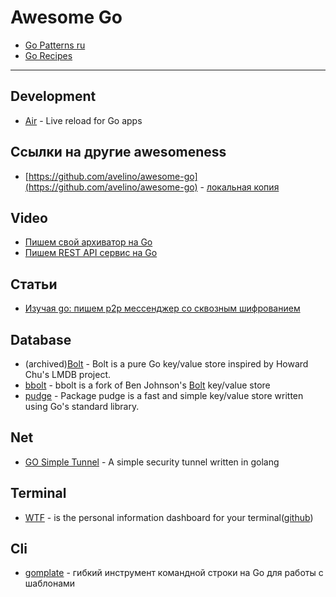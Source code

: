 # Awesome Go

- [Go Patterns ru](https://github.com/AlexanderGrom/go-patterns)
- [Go Recipes](https://github.com/nikolaydubina/go-recipes)

---

## Development

- [Air](https://github.com/cosmtrek/air) - Live reload for Go apps

## Ссылки на другие awesomeness

- [https://github.com/avelino/awesome-go](https://github.com/avelino/awesome-go) - [локальная копия](/collections/awesome_go/avelino_awesome_go.md)

## Video

- [Пишем свой архиватор на Go](https://www.youtube.com/playlist?list=PLFAQFisfyqlX_pfTd09rT0zsl7BC6WTde)
- [Пишем REST API сервис на Go](https://www.youtube.com/watch?v=rCJvW2xgnk0)

## Статьи

- [Изучая go: пишем p2p мессенджер со сквозным шифрованием](https://habr.com/ru/articles/437686/)

## Database

- (archived)[Bolt](https://github.com/boltdb/bolt) - Bolt is a pure Go key/value store inspired by Howard Chu's LMDB project.
- [bbolt](https://github.com/etcd-io/bbolt) - bbolt is a fork of Ben Johnson's [Bolt](https://github.com/boltdb/bolt) key/value store
- [pudge](https://github.com/recoilme/pudge) - Package pudge is a fast and simple key/value store written using Go's standard library.

## Net

- [GO Simple Tunnel](https://github.com/go-gost/gost/blob/master/README_en.md) - A simple security tunnel written in golang

## Terminal

- [WTF](https://wtfutil.com/) - is the personal information dashboard for your terminal([github](https://github.com/wtfutil/wtf))

## Cli

- [gomplate](https://github.com/hairyhenderson/gomplate) - гибкий инструмент командной строки на Go для работы с шаблонами
